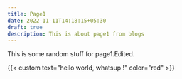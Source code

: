 ```yaml
---
title: Page1
date: 2022-11-11T14:18:15+05:30
draft: true
description: This is about page1 from blogs
---
```

This is some random stuff for page1.Edited.

{{< custom text="hello world, whatsup !" color="red" >}}